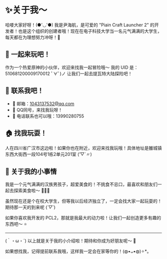 # ✨关于我～

哈喽大家好呀！(●'◡'●) 
我是尹海航，是可爱的 "Piain Craft Launcher 2" 的开发者！也是这个组织的创建者哦！现在在电子科技大学当一名元气满满的大学生，每天都在为理想努力冲呀！💪

## 🌈 一起来玩吧！

作为一个热爱原神的小伙伴，欢迎来找我一起冒险哦～
我的 UID 是：510681200009170012  ﾟ∀ﾟ)ノ
让我们一起去提瓦特大陆探险吧！

## 💌 联系我吧！

- 📧 邮箱：1043137532@qq.com
- 📱 QQ同号，来找我玩呀！
- 🤙 电话联系也可以哦：13990280755

## 🏠 找我玩耍！

人在四川省广汉市这边啦！如果你也在附近，欢迎来找我玩哦！具体地址是雒城镇东西大街西一段104号1栋2单元201室 (′▽`〃)

## 🍜 关于我的小事情

我是一个元气满满的汉族男孩子，超爱美食的！不挑食不忌口，最喜欢和朋友们一起去探索美食啦～ 🍖🍜🍣

虽然现在还是个在校大学生，但等我以后经济独立了，一定会找大家一起玩耍的！期待那一天的到来呢 (*´▽`*)

如果你喜欢我开发的 PCL2，那就是我最大的动力啦！让我们一起创造更多有趣的东西吧～ ⭐️

---
(｀・ω・´) 以上就是关于我的小介绍啦！期待和你成为好朋友呢～ 🌟

如果想找我，记得提前联系我哦，这样我一定会在家等你的！(◍•ᴗ•◍)✧*。
